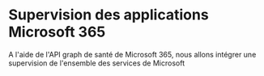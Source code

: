 # Supervision des applications Microsoft 365

A l'aide de l'API graph de santé de Microsoft 365, nous allons intégrer une supervision de l'ensemble des services de Microsoft

